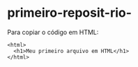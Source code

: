 # primeiro-reposit-rio-

Para copiar o código em HTML:
```
<html>
  <h1>Meu primeiro arquivo em HTML</h1>
</html>
```
